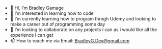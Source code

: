 - 👋 Hi, I’m Bradley Gamage
- 👀 I’m interested in learning how to code
- 🌱 I’m currently learning how to program throgh Udemy and looking to make a career out of programming some day
- 💞️ I’m looking to collaborate on any projects i can as i would like all the experience i can get
- 📫 How to reach me via Email: BradleyG.Dev@gmail.com

<!---
LethalGamage/LethalGamage is a ✨ special ✨ repository because its `README.md` (this file) appears on your GitHub profile.
You can click the Preview link to take a look at your changes.
--->
